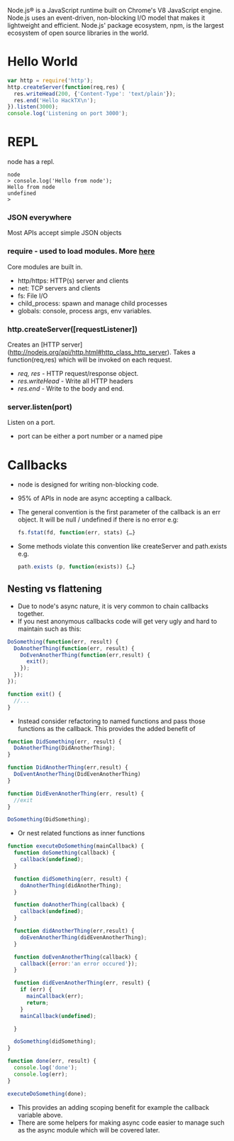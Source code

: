 Node.js® is a JavaScript runtime built on Chrome's V8 JavaScript engine. Node.js uses an event-driven, non-blocking I/O model that makes it lightweight and efficient. Node.js' package ecosystem, npm, is the largest ecosystem of open source libraries in the world.

# Hello World

```javascript
var http = require('http');
http.createServer(function(req,res) {
  res.writeHead(200, {'Content-Type': 'text/plain'});
  res.end('Hello HackTX\n');
}).listen(3000);
console.log('Listening on port 3000');
```

# REPL
node has a repl.

```text
node
> console.log('Hello from node');
Hello from node
undefined
>
```

### JSON everywhere
Most APIs accept simple JSON objects

### require - used to load modules. More [here](http://nodejs.org/api/)
Core modules are built in.
  * http/https: HTTP(s) server and clients
  * net: TCP servers and clients
  * fs: File I/O
  * child_process: spawn and manage child processes
  * globals: console, process args, env variables.

### http.createServer([requestListener])
Creates an [HTTP server] (http://nodejs.org/api/http.html#http_class_http_server). Takes a function(req,res) which will be invoked on each request.
* _req, res_ - HTTP request/response object. 
* _res.writeHead_ - Write all HTTP headers
* _res.end_ - Write to the body and end.

### server.listen(port)
Listen on a port. 
* port can be either a port number or a named pipe

# Callbacks
* node is designed for writing non-blocking code.
* 95% of APIs in node are async accepting a callback.
* The general convention is the first parameter of the callback is an err object. It will be null / undefined if there is no error
e.g:

  ```javascript
  fs.fstat(fd, function(err, stats) {…}
  ```

* Some methods violate this convention like createServer and path.exists e.g.

  ```javascript
  path.exists (p, function(exists)) {…}
  ```

## Nesting vs flattening
* Due to node's async nature, it is very common to chain callbacks together.
* If you nest anonymous callbacks code will get very ugly and hard to maintain such as this:

```javascript
DoSomething(function(err, result) {
  DoAnotherThing(function(err, result) {
    DoEvenAnotherThing(function(err,result) {
      exit();
    });
  });
});

function exit() {
  //...
}
```

* Instead consider refactoring to named functions and pass those functions as the callback. This provides the added benefit of 

```javascript
function DidSomething(err, result) {
  DoAnotherThing(DidAnotherThing);
}

function DidAnotherThing(err,result) {
  DoEventAnotherThing(DidEvenAnotherThing)
}

function DidEvenAnotherThing(err, result) {
  //exit
}

DoSomething(DidSomething);
```

* Or nest related functions as inner functions

```javascript
function executeDoSomething(mainCallback) {
  function doSomething(callback) {
    callback(undefined);
  }

  function didSomething(err, result) {
    doAnotherThing(didAnotherThing);
  }

  function doAnotherThing(callback) {
    callback(undefined);
  }

  function didAnotherThing(err,result) {
    doEvenAnotherThing(didEvenAnotherThing);
  }

  function doEvenAnotherThing(callback) {
    callback({error:'an error occured'});
  }

  function didEvenAnotherThing(err, result) {
    if (err) {
      mainCallback(err);
      return;
    }
    mainCallback(undefined);

  }

  doSomething(didSomething);
}

function done(err, result) {
  console.log('done');
  console.log(err);
}

executeDoSomething(done);
```

* This provides an adding scoping benefit for example the callback variable above.
* There are some helpers for making async code easier to manage such as the async module which will be covered later.

